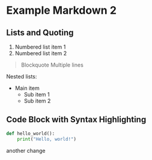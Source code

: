 # Example Markdown 2

## Lists and Quoting

1. Numbered list item 1
2. Numbered list item 2

> Blockquote
> Multiple lines

Nested lists:
- Main item
  - Sub item 1
  - Sub item 2

## Code Block with Syntax Highlighting

```python
def hello_world():
    print("Hello, world!")
```

another change